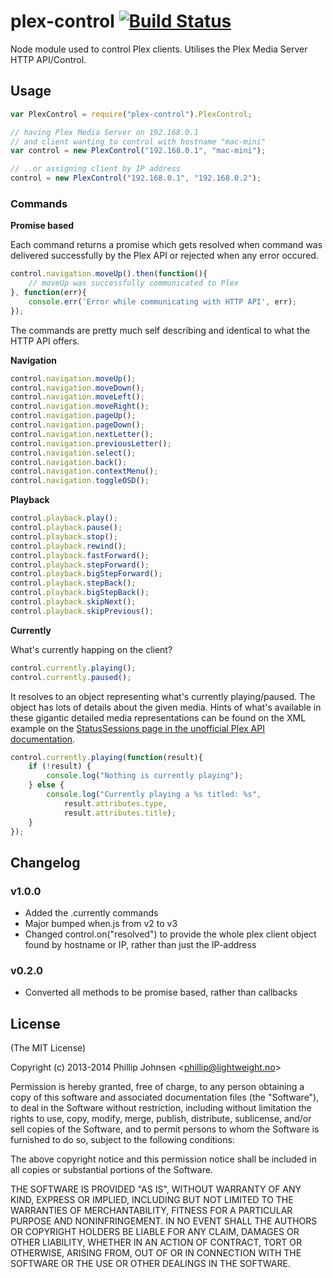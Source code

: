# plex-control [![Build Status](https://api.travis-ci.org/phillipj/node-plex-control.png)](http://travis-ci.org/phillipj/node-plex-control)

Node module used to control Plex clients. Utilises the Plex Media Server HTTP API/Control.

## Usage

```js
var PlexControl = require("plex-control").PlexControl;

// having Plex Media Server on 192.168.0.1
// and client wanting to control with hostname "mac-mini"
var control = new PlexControl("192.168.0.1", "mac-mini");

// ..or assigning client by IP address
control = new PlexControl("192.168.0.1", "192.168.0.2");
```

### Commands

**Promise based**

Each command returns a promise which gets resolved when command was delivered successfully by the Plex API or rejected when any error occured.
```js
control.navigation.moveUp().then(function(){
	// moveUp was successfully communicated to Plex
}, function(err){
	console.err('Error while communicating with HTTP API', err);
});
```

The commands are pretty much self describing and identical to what the HTTP API offers.

**Navigation**
```js
control.navigation.moveUp();
control.navigation.moveDown();
control.navigation.moveLeft();
control.navigation.moveRight();
control.navigation.pageUp();
control.navigation.pageDown();
control.navigation.nextLetter();
control.navigation.previousLetter();
control.navigation.select();
control.navigation.back();
control.navigation.contextMenu();
control.navigation.toggleOSD();
```

**Playback**
```js
control.playback.play();
control.playback.pause();
control.playback.stop();
control.playback.rewind();
control.playback.fastForward();
control.playback.stepForward();
control.playback.bigStepForward();
control.playback.stepBack();
control.playback.bigStepBack();
control.playback.skipNext();
control.playback.skipPrevious();
```

**Currently**

What's currently happing on the client?

```js
control.currently.playing();
control.currently.paused();
```

It resolves to an object representing what's currently playing/paused. The object has lots of details about the given media. Hints of what's available in these gigantic detailed media representations can be found on the XML example on the [StatusSessions page in the unofficial Plex API documentation](https://code.google.com/p/plex-api/wiki/StatusSessions).

```js
control.currently.playing(function(result){
	if (!result) {
		console.log("Nothing is currently playing");
	} else {
		console.log("Currently playing a %s titled: %s",
			result.attributes.type,
			result.attributes.title);
	}
});

```

## Changelog

### v1.0.0
- Added the .currently commands
- Major bumped when.js from v2 to v3
- Changed control.on("resolved") to provide the whole plex client object found by hostname or IP, rather than just the IP-address

### v0.2.0
- Converted all methods to be promise based, rather than callbacks

## License
(The MIT License)

Copyright (c) 2013-2014 Phillip Johnsen &lt;phillip@lightweight.no&gt;

Permission is hereby granted, free of charge, to any person obtaining
a copy of this software and associated documentation files (the
"Software"), to deal in the Software without restriction, including
without limitation the rights to use, copy, modify, merge, publish,
distribute, sublicense, and/or sell copies of the Software, and to
permit persons to whom the Software is furnished to do so, subject to
the following conditions:

The above copyright notice and this permission notice shall be
included in all copies or substantial portions of the Software.

THE SOFTWARE IS PROVIDED "AS IS", WITHOUT WARRANTY OF ANY KIND,
EXPRESS OR IMPLIED, INCLUDING BUT NOT LIMITED TO THE WARRANTIES OF
MERCHANTABILITY, FITNESS FOR A PARTICULAR PURPOSE AND
NONINFRINGEMENT. IN NO EVENT SHALL THE AUTHORS OR COPYRIGHT HOLDERS BE
LIABLE FOR ANY CLAIM, DAMAGES OR OTHER LIABILITY, WHETHER IN AN ACTION
OF CONTRACT, TORT OR OTHERWISE, ARISING FROM, OUT OF OR IN CONNECTION
WITH THE SOFTWARE OR THE USE OR OTHER DEALINGS IN THE SOFTWARE.
